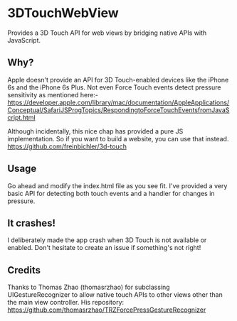 # 3DTouchWebView
Provides a 3D Touch API for web views by bridging native APIs with JavaScript.

## Why?
Apple doesn't provide an API for 3D Touch-enabled devices like the iPhone 6s and the iPhone 6s Plus. Not even Force Touch events detect pressure sensitivity as mentioned here:-
https://developer.apple.com/library/mac/documentation/AppleApplications/Conceptual/SafariJSProgTopics/RespondingtoForceTouchEventsfromJavaScript.html

Although incidentally, this nice chap has provided a pure JS implementation. So if you want to build a website, you can use that instead.
https://github.com/freinbichler/3d-touch

## Usage
Go ahead and modify the index.html file as you see fit. I've provided a very basic API for detecting both touch events and a handler for changes in pressure.

## It crashes!
I deliberately made the app crash when 3D Touch is not available or enabled. Don't hesitate to create an issue if something's not right!

## Credits
Thanks to Thomas Zhao (thomasrzhao) for subclassing UIGestureRecognizer to allow native touch APIs to other views other than the main view controller.
His repository: https://github.com/thomasrzhao/TRZForcePressGestureRecognizer
